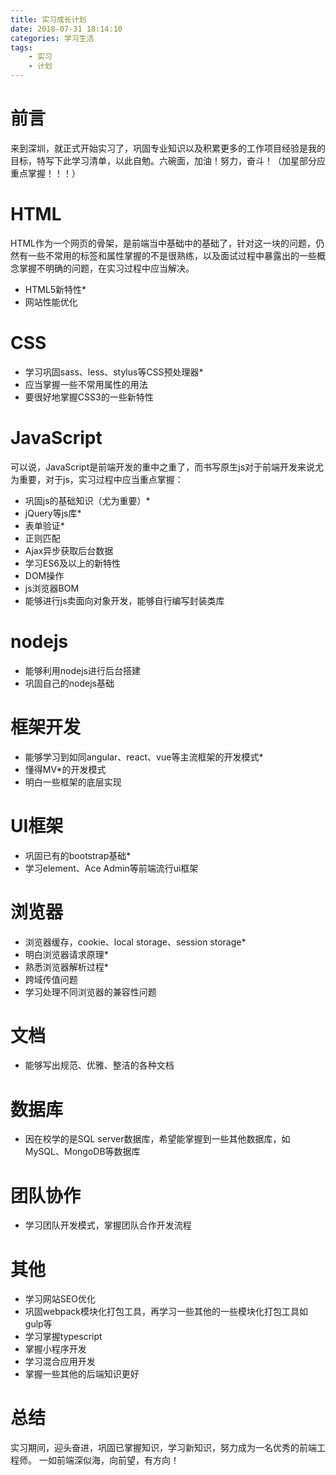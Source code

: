 ```yaml
---
title: 实习成长计划
date: 2018-07-31 18:14:10
categories: 学习生活
tags:
    - 实习
    - 计划
---
```


# 前言

来到深圳，就正式开始实习了，巩固专业知识以及积累更多的工作项目经验是我的目标，特写下此学习清单，以此自勉。六碗面，加油！努力，奋斗！（加星部分应重点掌握！！！）

<!-- more -->

# HTML

HTML作为一个网页的骨架，是前端当中基础中的基础了，针对这一块的问题，仍然有一些不常用的标签和属性掌握的不是很熟练，以及面试过程中暴露出的一些概念掌握不明确的问题，在实习过程中应当解决。

* HTML5新特性*
* 网站性能优化

# CSS

* 学习巩固sass、less、stylus等CSS预处理器*
* 应当掌握一些不常用属性的用法
* 要很好地掌握CSS3的一些新特性

# JavaScript

可以说，JavaScript是前端开发的重中之重了，而书写原生js对于前端开发来说尤为重要，对于js，实习过程中应当重点掌握：

* 巩固js的基础知识（尤为重要）*
* jQuery等js库*
* 表单验证*
* 正则匹配
* Ajax异步获取后台数据
* 学习ES6及以上的新特性
* DOM操作
* js浏览器BOM
* 能够进行js卖面向对象开发，能够自行编写封装类库

# nodejs

* 能够利用nodejs进行后台搭建
* 巩固自己的nodejs基础

# 框架开发

* 能够学习到如同angular、react、vue等主流框架的开发模式*
* 懂得MV*的开发模式
* 明白一些框架的底层实现

# UI框架

* 巩固已有的bootstrap基础*
* 学习element、Ace Admin等前端流行ui框架

# 浏览器

* 浏览器缓存，cookie、local storage、session storage*
* 明白浏览器请求原理*
* 熟悉浏览器解析过程*
* 跨域传值问题
* 学习处理不同浏览器的兼容性问题

# 文档

* 能够写出规范、优雅、整洁的各种文档

# 数据库

* 因在校学的是SQL server数据库，希望能掌握到一些其他数据库，如MySQL、MongoDB等数据库

# 团队协作

* 学习团队开发模式，掌握团队合作开发流程

# 其他

* 学习网站SEO优化
* 巩固webpack模块化打包工具，再学习一些其他的一些模块化打包工具如gulp等
* 学习掌握typescript
* 掌握小程序开发
* 学习混合应用开发
* 掌握一些其他的后端知识更好

# 总结

实习期间，迎头奋进，巩固已掌握知识，学习新知识，努力成为一名优秀的前端工程师。
一如前端深似海，向前望，有方向！